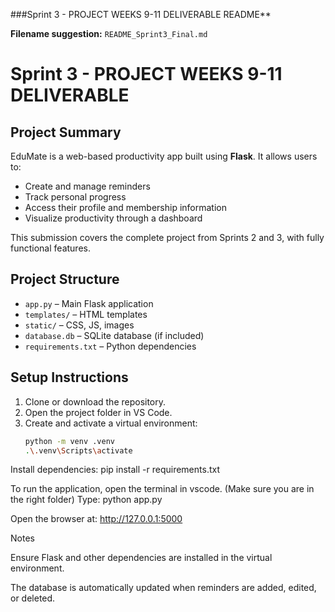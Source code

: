 
###Sprint 3 - PROJECT WEEKS 9-11 DELIVERABLE README**

**Filename suggestion:** `README_Sprint3_Final.md`  
# Sprint 3 - PROJECT WEEKS 9-11 DELIVERABLE

## Project Summary
EduMate is a web-based productivity app built using **Flask**. It allows users to:

- Create and manage reminders
- Track personal progress
- Access their profile and membership information
- Visualize productivity through a dashboard

This submission covers the complete project from Sprints 2 and 3, with fully functional features.

## Project Structure
- `app.py` – Main Flask application
- `templates/` – HTML templates
- `static/` – CSS, JS, images
- `database.db` – SQLite database (if included)
- `requirements.txt` – Python dependencies

## Setup Instructions
1. Clone or download the repository.
2. Open the project folder in VS Code.
3. Create and activate a virtual environment:
   ```bash
   python -m venv .venv
   .\.venv\Scripts\activate

Install dependencies:
pip install -r requirements.txt

To run the application, open the terminal in vscode. (Make sure you are in the right folder)
Type: python app.py

Open the browser at:
http://127.0.0.1:5000

Notes

Ensure Flask and other dependencies are installed in the virtual environment.

The database is automatically updated when reminders are added, edited, or deleted.
